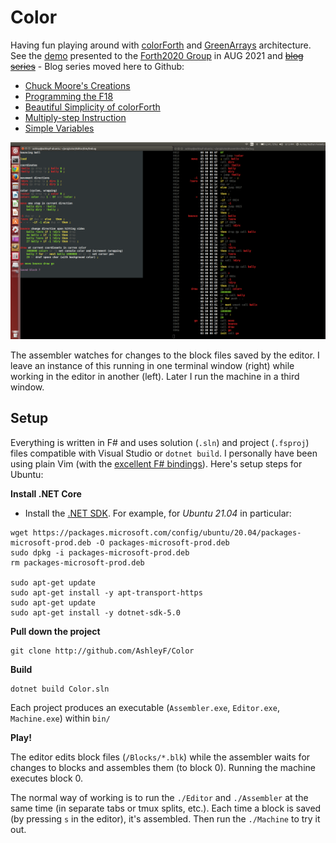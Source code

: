Color
=====

Having fun playing around with [colorForth](http://www.colorforth.com/cf.htm) and [GreenArrays](http://www.greenarraychips.com/) architecture. See the [demo](https://youtu.be/LYtQMmvgg6w) presented to the [Forth2020 Group](http://www.forth2020.org/) in AUG 2021 and [~~blog series~~](http://blogs.msdn.com/b/ashleyf/archive/tags/color/) - Blog series moved here to Github:

* [Chuck Moore's Creations](Docs/chuck_moores_creations.md)
* [Programming the F18](Docs/programming_the_f18.md)
* [Beautiful Simplicity of colorForth](Docs/beautiful_simplicity.md)
* [Multiply-step Instruction](Docs/multiply_step.md)
* [Simple Variables](Docs/simple_variables.md)

![Editor/Assembler](Docs/images/editor_assembler.png)

The assembler watches for changes to the block files saved by the editor. I leave an instance of this running in one terminal window (right) while working in the editor in another (left). Later I run the machine in a third window.

## Setup

Everything is written in F# and uses solution (`.sln`) and project (`.fsproj`) files compatible with Visual Studio or `dotnet build`. I personally have been using plain Vim (with the [excellent F# bindings](https://github.com/fsharp/fsharpbinding)). Here's setup steps for Ubuntu:

**Install .NET Core**

* Install the [.NET SDK](https://docs.microsoft.com/en-us/dotnet/core/install/linux-ubuntu). For example, for _Ubuntu 21.04_ in particular:

```
wget https://packages.microsoft.com/config/ubuntu/20.04/packages-microsoft-prod.deb -O packages-microsoft-prod.deb
sudo dpkg -i packages-microsoft-prod.deb
rm packages-microsoft-prod.deb

sudo apt-get update
sudo apt-get install -y apt-transport-https
sudo apt-get update
sudo apt-get install -y dotnet-sdk-5.0
```

**Pull down the project**

    git clone http://github.com/AshleyF/Color

**Build**

    dotnet build Color.sln

Each project produces an executable (`Assembler.exe`, `Editor.exe`, `Machine.exe`) within `bin/`

**Play!**

The editor edits block files (`/Blocks/*.blk`) while the assembler waits for changes to blocks and assembles them (to block 0). Running the machine executes block 0.

The normal way of working is to run the `./Editor` and `./Assembler` at the same time (in separate tabs or tmux splits, etc.). Each time a block is saved (by pressing `s` in the editor), it's assembled. Then run the `./Machine` to try it out.

